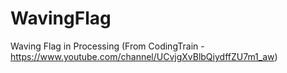 # WavingFlag
Waving Flag in Processing (From CodingTrain - https://www.youtube.com/channel/UCvjgXvBlbQiydffZU7m1_aw)

